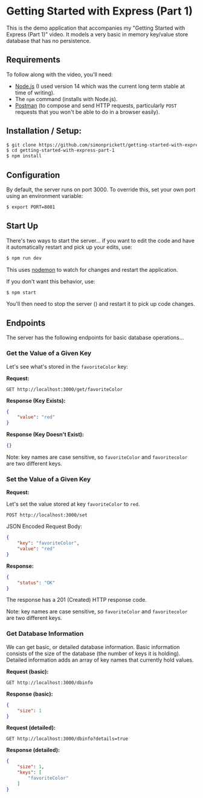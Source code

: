 # Getting Started with Express (Part 1)

This is the demo application that accompanies my "Getting Started with Express (Part 1)" video.  It models a very basic in memory key/value store database that has no persistence.

## Requirements

To follow along with the video, you'll need:

* [Node.js](https://nodejs.org/) (I used version 14 which was the current long term stable at time of writing).
* The `npm` command (installs with Node.js).
* [Postman](https://www.postman.com/) (to compose and send HTTP requests, particularly `POST` requests that you won't be able to do in a browser easily).

## Installation / Setup:

```bash
$ git clone https://github.com/simonprickett/getting-started-with-express-part-1.git
$ cd getting-started-with-express-part-1
$ npm install
```

## Configuration

By default, the server runs on port 3000.  To override this, set your own port using an environment variable:

```bash
$ export PORT=8081
```

## Start Up

There's two ways to start the server... if you want to edit the code and have it automatically restart and pick up your edits, use:

```bash
$ npm run dev
```

This uses [nodemon](https://www.npmjs.com/package/nodemon) to watch for changes and restart the application.

If you don't want this behavior, use:

```bash
$ npm start
```

You'll then need to stop the server () and restart it to pick up code changes.

## Endpoints

The server has the following endpoints for basic database operations...

### Get the Value of a Given Key

Let's see what's stored in the `favoriteColor` key:

**Request:**

```
GET http://localhost:3000/get/favoriteColor
```

**Response (Key Exists):**

```json
{
    "value": "red"
}
```

**Response (Key Doesn't Exist):**

```json
{}
```

Note: key names are case sensitive, so `favoriteColor` and `favoritecolor` are two different keys.

### Set the Value of a Given Key

**Request:**

Let's set the value stored at key `favoriteColor` to `red`.

```
POST http://localhost:3000/set
```

JSON Encoded Request Body:

```json
{
    "key": "favoriteColor",
    "value": "red"
}
```

**Response:**

```json
{
    "status": "OK"
}
```

The response has a 201 (Created) HTTP response code.

Note: key names are case sensitive, so `favoriteColor` and `favoritecolor` are two different keys.

### Get Database Information

We can get basic, or detailed database information.  Basic information consists of the size of the database (the number of keys it is holding).  Detailed information adds an array of key names that currently hold values.

**Request (basic):**

```
GET http://localhost:3000/dbinfo
```

**Response (basic):**

```json
{
    "size": 1
}
```

**Request (detailed):**

```
GET http://localhost:3000/dbinfo?details=true
```

**Response (detailed):**

```json
{
    "size": 1,
    "keys": [
        "favoriteColor"
    ]
}
```